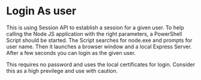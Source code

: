 # Login As user

This is using Session API to establish a session for a given user. 
To help calling the Node JS application with the right parameters, a PowerShell Script should be started. 
The Script searches for node.exe and prompts for user name. Then it launches a browser window and a local 
Express Server. After a few seconds you can login as the given user.

This requires no password and uses the local certificates for login. Consider this as a high previlege and use with caution.
